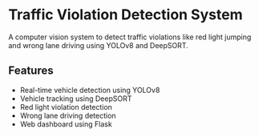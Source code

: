 # Traffic Violation Detection System

A computer vision system to detect traffic violations like red light jumping and wrong lane driving using YOLOv8 and DeepSORT.

## Features
- Real-time vehicle detection using YOLOv8
- Vehicle tracking using DeepSORT
- Red light violation detection
- Wrong lane driving detection
- Web dashboard using Flask
